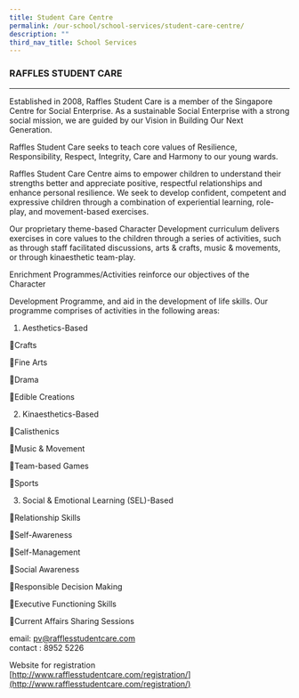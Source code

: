 ```yaml
---
title: Student Care Centre
permalink: /our-school/school-services/student-care-centre/
description: ""
third_nav_title: School Services
---
```

### RAFFLES STUDENT CARE 
---------------------

  

Established in 2008, Raffles Student Care is a member of the Singapore Centre for Social Enterprise. As a sustainable Social Enterprise with a strong social mission, we are guided by our Vision in Building Our Next Generation. 

  

Raffles Student Care seeks to teach core values of Resilience, Responsibility, Respect, Integrity, Care and Harmony to our young wards.

  

Raffles Student Care Centre aims to empower children to understand their strengths better and appreciate positive, respectful relationships and enhance personal resilience. We seek to develop confident, competent and expressive children through a combination of experiential learning, role-play, and movement-based exercises.

  

Our proprietary theme-based Character Development curriculum delivers exercises in core values to the children through a series of activities, such as through staff facilitated discussions, arts & crafts, music & movements, or through kinaesthetic team-play.

  

Enrichment Programmes/Activities reinforce our objectives of the Character 

Development Programme, and aid in the development of life skills. Our programme comprises of activities in the following areas: 

  

1) Aesthetics-Based 

Crafts 

Fine Arts 

Drama 

Edible Creations 

  

2) Kinaesthetics-Based 

Calisthenics 

Music & Movement 

Team-based Games  

Sports 

  

3) Social & Emotional Learning (SEL)-Based 

Relationship Skills 

Self-Awareness 

Self-Management 

Social Awareness 

Responsible Decision Making 

Executive Functioning Skills

Current Affairs Sharing Sessions

  
	

email:  [pv@rafflesstudentcare.com](mailto:pv@rafflesstudentcare.com)<br>
contact : 8952 5226

  

Website for registration <br>
[http://www.rafflesstudentcare.com/registration/](http://www.rafflesstudentcare.com/registration/)